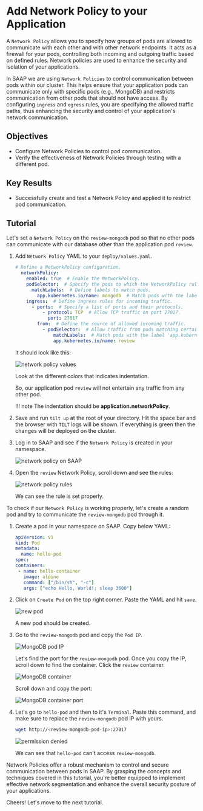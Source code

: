 # Add Network Policy to your Application

A `Network Policy` allows you to specify how groups of pods are allowed to communicate with each other and with other network endpoints. It acts as a firewall for your pods, controlling both incoming and outgoing traffic based on defined rules. Network policies are used to enhance the security and isolation of your applications.

In SAAP we are using `Network Policies` to control communication between pods within our cluster. This helps ensure that your application pods can communicate only with specific pods (e.g., MongoDB) and restricts communication from other pods that should not have access. By configuring `ingress` and `egress` rules, you are specifying the allowed traffic paths, thus enhancing the security and control of your application's network communication.

## Objectives

- Configure Network Policies to control pod communication.
- Verify the effectiveness of Network Policies through testing with a different pod.

## Key Results

- Successfully create and test a Network Policy and applied it to restrict pod communication.

## Tutorial

Let's set a `Network Policy` on the `review-mongodb` pod so that no other pods can communicate with our database other than the application pod `review`.

1. Add `Network Policy` YAML to your `deploy/values.yaml`.

    ```yaml
    # Define a NetworkPolicy configuration.
      networkPolicy:
        enabled: true  # Enable the NetworkPolicy.
        podSelector:  # Specify the pods to which the NetworkPolicy rules will apply.
          matchLabels:  # Define labels to match pods.
            app.kubernetes.io/name: mongodb  # Match pods with the label 'app.kubernetes.io/name' equal to 'mongodb'.
        ingress:  # Define ingress rules for incoming traffic.
          - ports:  # Specify a list of ports and their protocols.
              - protocol: TCP  # Allow TCP traffic on port 27017.
                port: 27017
            from:  # Define the source of allowed incoming traffic.
              - podSelector:  # Allow traffic from pods matching certain labels.
                  matchLabels:  # Match pods with the label 'app.kubernetes.io/name' equal to 'review'.
                  app.kubernetes.io/name: review
    ```

    It should look like this:

    ![network policy values](images/network-policies-values.png)

    Look at the different colors that indicates indentation.

    So, our application pod `review` will not entertain any traffic from any other pod.

    !!! note
        The indentation should be **application.networkPolicy**.

1. Save and run `tilt up` at the root of your directory. Hit the space bar and the browser with `TILT` logs will be shown. If everything is green then the changes will be deployed on the cluster.

1. Log in to SAAP and see if the `Network Policy` is created in your namespace.

    ![network policy on SAAP](images/network-policy.png)

1. Open the `review` Network Policy, scroll down and see the rules:

    ![network policy rules](images/network-policy-rules.png)

    We can see the rule is set properly.

To check if our `Network Policy` is working properly, let's create a random pod and try to communicate the `review-mongodb` pod through it.

1. Create a pod in your namespace on SAAP. Copy below YAML:

    ```yaml
    apiVersion: v1
    kind: Pod
    metadata:
      name: hello-pod
    spec:
    containers:
     - name: hello-container
       image: alpine
       command: ["/bin/sh", "-c"]
       args: ["echo Hello, World!; sleep 3600"]
    ```

1. Click on `Create Pod` on the top right corner. Paste the YAML and hit `save`.

    ![new pod](images/new-pod.png)

    A new pod should be created.

1. Go to the `review-mongodb` pod and copy the `Pod IP`.

    ![MongoDB pod IP](images/mongodb-pod-ip.png)

    Let's find the port for the `review-mongodb` pod. Once you copy the IP, scroll down to find the container. Click the `review` container.

    ![MongoDB container](images/mongodb-container.png)

    Scroll down and copy the port:

    ![MongoDB container port](images/container-port.png)

1. Let's go to `hello-pod` and then to it's `Terminal`. Paste this command, and make sure to replace the `review-mongodb` pod IP with yours.

    ```sh
    wget http://<review-mongodb-pod-ip>:27017
    ```

    ![permission denied](images/permission-denied.png)

    We can see that `hello-pod` can't access `review-mongodb`.

Network Policies offer a robust mechanism to control and secure communication between pods in SAAP. By grasping the concepts and techniques covered in this tutorial, you're better equipped to implement effective network segmentation and enhance the overall security posture of your applications.

Cheers! Let's move to the next tutorial.
